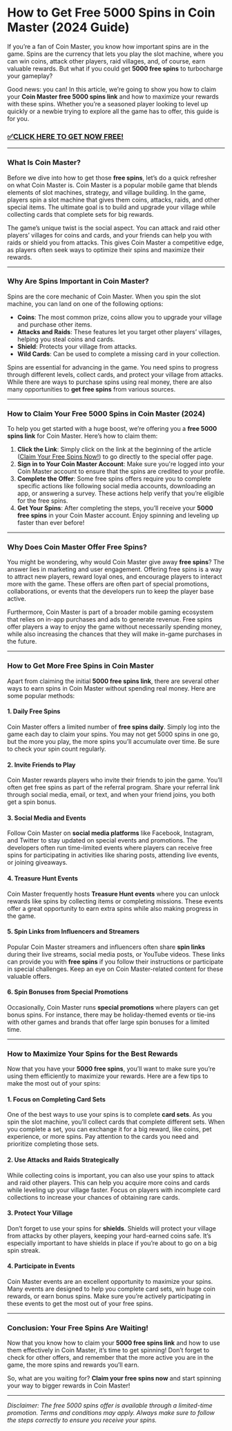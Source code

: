 # How to Get Free 5000 Spins in Coin Master (2024 Guide)

If you’re a fan of Coin Master, you know how important spins are in the game. Spins are the currency that lets you play the slot machine, where you can win coins, attack other players, raid villages, and, of course, earn valuable rewards. But what if you could get **5000 free spins** to turbocharge your gameplay?

Good news: you can! In this article, we’re going to show you how to claim your **Coin Master free 5000 spins link** and how to maximize your rewards with these spins. Whether you’re a seasoned player looking to level up quickly or a newbie trying to explore all the game has to offer, this guide is for you.

### [✅CLICK HERE TO GET NOW FREE!](https://freeforyou.xyz/coin/master/)

---

### What Is Coin Master?

Before we dive into how to get those **free spins**, let’s do a quick refresher on what Coin Master is. Coin Master is a popular mobile game that blends elements of slot machines, strategy, and village building. In the game, players spin a slot machine that gives them coins, attacks, raids, and other special items. The ultimate goal is to build and upgrade your village while collecting cards that complete sets for big rewards.

The game’s unique twist is the social aspect. You can attack and raid other players’ villages for coins and cards, and your friends can help you with raids or shield you from attacks. This gives Coin Master a competitive edge, as players often seek ways to optimize their spins and maximize their rewards.

---

### Why Are Spins Important in Coin Master?

Spins are the core mechanic of Coin Master. When you spin the slot machine, you can land on one of the following options:

- **Coins**: The most common prize, coins allow you to upgrade your village and purchase other items.
- **Attacks and Raids**: These features let you target other players’ villages, helping you steal coins and cards.
- **Shield**: Protects your village from attacks.
- **Wild Cards**: Can be used to complete a missing card in your collection.

Spins are essential for advancing in the game. You need spins to progress through different levels, collect cards, and protect your village from attacks. While there are ways to purchase spins using real money, there are also many opportunities to **get free spins** from various sources.

---

### How to Claim Your Free 5000 Spins in Coin Master (2024)

To help you get started with a huge boost, we’re offering you a **free 5000 spins link** for Coin Master. Here’s how to claim them:

1. **Click the Link**: Simply click on the link at the beginning of the article ([Claim Your Free Spins Now!](#)) to go directly to the special offer page.
2. **Sign in to Your Coin Master Account**: Make sure you're logged into your Coin Master account to ensure that the spins are credited to your profile.
3. **Complete the Offer**: Some free spins offers require you to complete specific actions like following social media accounts, downloading an app, or answering a survey. These actions help verify that you’re eligible for the free spins.
4. **Get Your Spins**: After completing the steps, you’ll receive your **5000 free spins** in your Coin Master account. Enjoy spinning and leveling up faster than ever before!

---

### Why Does Coin Master Offer Free Spins?

You might be wondering, why would Coin Master give away **free spins**? The answer lies in marketing and user engagement. Offering free spins is a way to attract new players, reward loyal ones, and encourage players to interact more with the game. These offers are often part of special promotions, collaborations, or events that the developers run to keep the player base active.

Furthermore, Coin Master is part of a broader mobile gaming ecosystem that relies on in-app purchases and ads to generate revenue. Free spins offer players a way to enjoy the game without necessarily spending money, while also increasing the chances that they will make in-game purchases in the future.

---

### How to Get More Free Spins in Coin Master

Apart from claiming the initial **5000 free spins link**, there are several other ways to earn spins in Coin Master without spending real money. Here are some popular methods:

#### 1. **Daily Free Spins**

Coin Master offers a limited number of **free spins daily**. Simply log into the game each day to claim your spins. You may not get 5000 spins in one go, but the more you play, the more spins you’ll accumulate over time. Be sure to check your spin count regularly.

#### 2. **Invite Friends to Play**

Coin Master rewards players who invite their friends to join the game. You’ll often get free spins as part of the referral program. Share your referral link through social media, email, or text, and when your friend joins, you both get a spin bonus.

#### 3. **Social Media and Events**

Follow Coin Master on **social media platforms** like Facebook, Instagram, and Twitter to stay updated on special events and promotions. The developers often run time-limited events where players can receive free spins for participating in activities like sharing posts, attending live events, or joining giveaways.

#### 4. **Treasure Hunt Events**

Coin Master frequently hosts **Treasure Hunt events** where you can unlock rewards like spins by collecting items or completing missions. These events offer a great opportunity to earn extra spins while also making progress in the game.

#### 5. **Spin Links from Influencers and Streamers**

Popular Coin Master streamers and influencers often share **spin links** during their live streams, social media posts, or YouTube videos. These links can provide you with **free spins** if you follow their instructions or participate in special challenges. Keep an eye on Coin Master-related content for these valuable offers.

#### 6. **Spin Bonuses from Special Promotions**

Occasionally, Coin Master runs **special promotions** where players can get bonus spins. For instance, there may be holiday-themed events or tie-ins with other games and brands that offer large spin bonuses for a limited time.

---

### How to Maximize Your Spins for the Best Rewards

Now that you have your **5000 free spins**, you’ll want to make sure you’re using them efficiently to maximize your rewards. Here are a few tips to make the most out of your spins:

#### 1. **Focus on Completing Card Sets**

One of the best ways to use your spins is to complete **card sets**. As you spin the slot machine, you’ll collect cards that complete different sets. When you complete a set, you can exchange it for a big reward, like coins, pet experience, or more spins. Pay attention to the cards you need and prioritize completing those sets.

#### 2. **Use Attacks and Raids Strategically**

While collecting coins is important, you can also use your spins to attack and raid other players. This can help you acquire more coins and cards while leveling up your village faster. Focus on players with incomplete card collections to increase your chances of obtaining rare cards.

#### 3. **Protect Your Village**

Don’t forget to use your spins for **shields**. Shields will protect your village from attacks by other players, keeping your hard-earned coins safe. It’s especially important to have shields in place if you’re about to go on a big spin streak.

#### 4. **Participate in Events**

Coin Master events are an excellent opportunity to maximize your spins. Many events are designed to help you complete card sets, win huge coin rewards, or earn bonus spins. Make sure you’re actively participating in these events to get the most out of your free spins.

---

### Conclusion: Your Free Spins Are Waiting!

Now that you know how to claim your **5000 free spins link** and how to use them effectively in Coin Master, it’s time to get spinning! Don’t forget to check for other offers, and remember that the more active you are in the game, the more spins and rewards you’ll earn.

So, what are you waiting for? **Claim your free spins now** and start spinning your way to bigger rewards in Coin Master!

---

*Disclaimer: The free 5000 spins offer is available through a limited-time promotion. Terms and conditions may apply. Always make sure to follow the steps correctly to ensure you receive your spins.*
